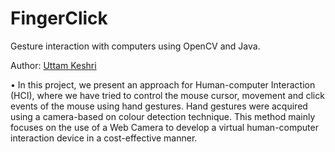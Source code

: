 # FingerClick
Gesture interaction with computers using OpenCV and Java.

Author: [Uttam Keshri](https://www.linkedin.com/in/uttam-keshri-cs-engineer/)


•	In this project, we present an approach for Human-computer Interaction (HCI), where we have tried to control the mouse cursor, movement and click events of the mouse using hand gestures. Hand gestures were acquired using a camera-based on colour detection technique. This method mainly focuses on the use of a Web Camera to develop a virtual human-computer interaction device in a cost-effective manner.
